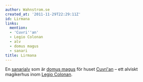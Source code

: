 ```yaml
---
author: Wahnstrom.se
created_at: '2011-11-29T22:29:11Z'
id: Lirmana
links:
  mention:
  - 'Cuvri''an'
  - Legio Colonan
  - alv
  - domus magus
  - sanari
title: Lirmana
---
```


En [sanari][][alv] som är [domus magus] för huset [Cuvri'an] – ett alviskt magikerhus inom [Legio
Colonan].

  [sanari]: sanari
  [alv]: alv
  [domus magus]: domus_magus
  [Cuvri'an]: Cuvrian
  [Legio Colonan]: Legio_Colonan